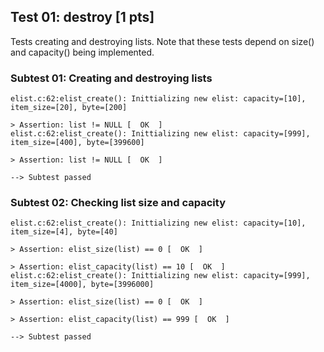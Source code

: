 ## Test 01: destroy [1 pts]

Tests creating and destroying lists. Note that these tests depend on size() and capacity() being implemented.

### Subtest 01: Creating and destroying lists
```
elist.c:62:elist_create(): Inittializing new elist: capacity=[10], item_size=[20], byte=[200]

> Assertion: list != NULL [  OK  ]
elist.c:62:elist_create(): Inittializing new elist: capacity=[999], item_size=[400], byte=[399600]

> Assertion: list != NULL [  OK  ]

--> Subtest passed
```

### Subtest 02: Checking list size and capacity
```
elist.c:62:elist_create(): Inittializing new elist: capacity=[10], item_size=[4], byte=[40]

> Assertion: elist_size(list) == 0 [  OK  ]

> Assertion: elist_capacity(list) == 10 [  OK  ]
elist.c:62:elist_create(): Inittializing new elist: capacity=[999], item_size=[4000], byte=[3996000]

> Assertion: elist_size(list) == 0 [  OK  ]

> Assertion: elist_capacity(list) == 999 [  OK  ]

--> Subtest passed
```

